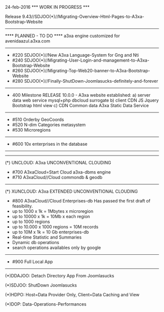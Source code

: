 24-feb-2016 *** WORK IN PROGRESS ***


Release 9.43//SDJOO(\*)//Migrating-Overview-Html-Pages-to-A3xa-Bootstrap-Website

______________________________________________








**** PLANNED - TO DO ****
a3xa engine customized for avenidaazul.a3xa.com 
______________________________________________

* #220 SDJOO(\*)//New A3xa Language-System for Gng and Nti
* #240 SDJOO(\*)//Migrating-User-Login-and-management-to-A3xa-Bootstrap-Website 
* #260 SDJOO(\*)//Migrating-Top-Web20-banner-to-A3xa-Bootstrap-Website 
* #280 SDJOO(\*)//Finally-ShutDown-Joomlasucks-definitely-and-forever 
______________________________________________

* 400 Milestone RELEASE 10.0.0 - A3xa website established: 
   a) server data web service mysql+php dbcloud surrogate
   b) client CDN JS Jquery Bootstrap html view
   c) CDN Common data A3xa Static Data Service

______________________________________________

* #510 Orderby GeoCoords 
* #520 N-dim Categories metasystem 
* #530 Microregions 

______________________________________________
* #600 10x enterprises in the database 

______________________________________________
______________________________________________
(\*) UNCLOUD: A3xa UNCONVENTIONAL CLOUDING
* #700 A3xaCloud=Start Cloud a3xa-dbms engine 
* #710 A3xaCloud//Cloud commondb & geodb 

______________________________________________
(\*) XUNCLOUD: A3xa EXTENDED UNCONVENTIONAL CLOUDING 
* #800 A3xaCloud//Cloud Enterprises-db
Has passed the first draft of feasibility.
* up to 1000 x 1k = 1Mbytes x microregion
* up to 10000 x 1k = 10Mb x each region
* up to 1000 regions
* up to 10.000 x 1000 regions = 10M records 
* up to 10M x 1k = 10 Gb enterprises-db  
* Real-time Statistic and Summaries
* Dynamic db operations
* search operations availables only by google
______________________________________________

* #900 Full Local App

______________________________________________

(\*)DDAJOO: Detach Directory App From Joomlasucks

(\*)SDJOO: ShutDown Joomlasucks 

(\*)HDPO: Host=Data Provider Only, Client=Data Caching and View

(\*)DOP: Data-Operations-Performances
